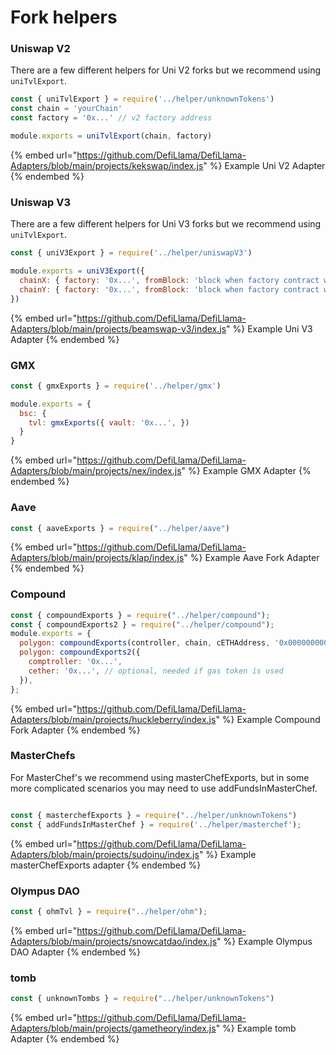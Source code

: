 # Fork helpers

### Uniswap V2

There are a few different helpers for Uni V2 forks but we recommend using `uniTvlExport`.

```javascript
const { uniTvlExport } = require('../helper/unknownTokens')
const chain = 'yourChain'
const factory = '0x...' // v2 factory address

module.exports = uniTvlExport(chain, factory)
```

{% embed url="https://github.com/DefiLlama/DefiLlama-Adapters/blob/main/projects/kekswap/index.js" %}
Example Uni V2 Adapter
{% endembed %}

### Uniswap V3

There are a few different helpers for Uni V3 forks but we recommend using `uniTvlExport`.

```javascript
const { uniV3Export } = require('../helper/uniswapV3')

module.exports = uniV3Export({
  chainX: { factory: '0x...', fromBlock: 'block when factory contract was deployed' },
  chainY: { factory: '0x...', fromBlock: 'block when factory contract was deployed' },
})
```

{% embed url="https://github.com/DefiLlama/DefiLlama-Adapters/blob/main/projects/beamswap-v3/index.js" %}
Example Uni V3 Adapter
{% endembed %}

### GMX

```javascript
const { gmxExports } = require('../helper/gmx')

module.exports = {
  bsc: {
    tvl: gmxExports({ vault: '0x...', })
  }
}
```

{% embed url="https://github.com/DefiLlama/DefiLlama-Adapters/blob/main/projects/nex/index.js" %}
Example GMX Adapter
{% endembed %}

### Aave

```javascript
const { aaveExports } = require("../helper/aave")
```

{% embed url="https://github.com/DefiLlama/DefiLlama-Adapters/blob/main/projects/klap/index.js" %}
Example Aave Fork Adapter
{% endembed %}

### Compound

```javascript
const { compoundExports } = require("../helper/compound");
const { compoundExports2 } = require("../helper/compound");
module.exports = {
  polygon: compoundExports(controller, chain, cETHAddress, '0x0000000000000000000000000000000000000000'),
  polygon: compoundExports2({ 
    comptroller: '0x...',
    cether: '0x...', // optional, needed if gas token is used
  }),
};
```

{% embed url="https://github.com/DefiLlama/DefiLlama-Adapters/blob/main/projects/huckleberry/index.js" %}
Example Compound Fork Adapter
{% endembed %}

### MasterChefs

For MasterChef's we recommend using masterChefExports, but in some more complicated scenarios you may need to use addFundsInMasterChef.

```javascript

const { masterchefExports } = require("../helper/unknownTokens")
const { addFundsInMasterChef } = require('../helper/masterchef');
```

{% embed url="https://github.com/DefiLlama/DefiLlama-Adapters/blob/main/projects/sudoinu/index.js" %}
Example masterChefExports adapter
{% endembed %}

### Olympus DAO

```javascript
const { ohmTvl } = require("../helper/ohm");
```

{% embed url="https://github.com/DefiLlama/DefiLlama-Adapters/blob/main/projects/snowcatdao/index.js" %}
Example Olympus DAO Adapter
{% endembed %}

### tomb

```javascript
const { unknownTombs } = require("../helper/unknownTokens")
```

{% embed url="https://github.com/DefiLlama/DefiLlama-Adapters/blob/main/projects/gametheory/index.js" %}
Example tomb Adapter
{% endembed %}
